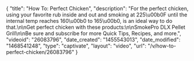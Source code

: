 {
    "title": "How To: Perfect Chicken",
    "description": "For the perfect chicken, using your favorite rub inside and out and smoking at 225\u00b0F until the internal temp reaches 160\u00b0 to 165\u00b0, is an ideal way to do that.\n\nGet perfect chicken with these products:\n\nSmokePro DLX Pellet Grill\n\nBe sure and subscribe for more Quick Tips, Recipes, and more.",
    "videoid": "26083796",
    "date_created": "1455543013",
    "date_modified": "1468541248",
    "type": "captivate",
    "layout": "video",
    "url": "\/v\/how-to-perfect-chicken\/26083796"
}